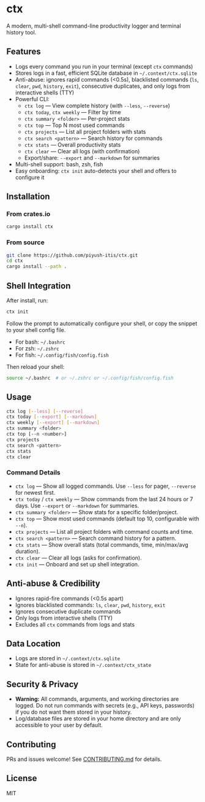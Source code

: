 # ctx

A modern, multi-shell command-line productivity logger and terminal history tool.

## Features
- Logs every command you run in your terminal (except `ctx` commands)
- Stores logs in a fast, efficient SQLite database in `~/.context/ctx.sqlite`
- Anti-abuse: ignores rapid commands (<0.5s), blacklisted commands (`ls`, `clear`, `pwd`, `history`, `exit`), consecutive duplicates, and only logs from interactive shells (TTY)
- Powerful CLI:
  - `ctx log` — View complete history (with `--less`, `--reverse`)
  - `ctx today`, `ctx weekly` — Filter by time
  - `ctx summary <folder>` — Per-project stats
  - `ctx top` — Top N most used commands
  - `ctx projects` — List all project folders with stats
  - `ctx search <pattern>` — Search history for commands
  - `ctx stats` — Overall productivity stats
  - `ctx clear` — Clear all logs (with confirmation)
  - Export/share: `--export` and `--markdown` for summaries
- Multi-shell support: bash, zsh, fish
- Easy onboarding: `ctx init` auto-detects your shell and offers to configure it

## Installation

### From crates.io
```sh
cargo install ctx
```

### From source
```sh
git clone https://github.com/piyush-itis/ctx.git
cd ctx
cargo install --path .
```

## Shell Integration
After install, run:
```sh
ctx init
```
Follow the prompt to automatically configure your shell, or copy the snippet to your shell config file.

- For bash: `~/.bashrc`
- For zsh: `~/.zshrc`
- For fish: `~/.config/fish/config.fish`

Then reload your shell:
```sh
source ~/.bashrc  # or ~/.zshrc or ~/.config/fish/config.fish
```

## Usage
```sh
ctx log [--less] [--reverse]
ctx today [--export] [--markdown]
ctx weekly [--export] [--markdown]
ctx summary <folder>
ctx top [--n <number>]
ctx projects
ctx search <pattern>
ctx stats
ctx clear
```

### Command Details
- `ctx log` — Show all logged commands. Use `--less` for pager, `--reverse` for newest first.
- `ctx today` / `ctx weekly` — Show commands from the last 24 hours or 7 days. Use `--export` or `--markdown` for summaries.
- `ctx summary <folder>` — Show stats for a specific folder/project.
- `ctx top` — Show most used commands (default top 10, configurable with `--n`).
- `ctx projects` — List all project folders with command counts and time.
- `ctx search <pattern>` — Search command history for a pattern.
- `ctx stats` — Show overall stats (total commands, time, min/max/avg duration).
- `ctx clear` — Clear all logs (asks for confirmation).
- `ctx init` — Onboard and set up shell integration.

## Anti-abuse & Credibility
- Ignores rapid-fire commands (<0.5s apart)
- Ignores blacklisted commands: `ls`, `clear`, `pwd`, `history`, `exit`
- Ignores consecutive duplicate commands
- Only logs from interactive shells (TTY)
- Excludes all `ctx` commands from logs and stats

## Data Location
- Logs are stored in `~/.context/ctx.sqlite`
- State for anti-abuse is stored in `~/.context/ctx_state`

## Security & Privacy
- **Warning:** All commands, arguments, and working directories are logged. Do not run commands with secrets (e.g., API keys, passwords) if you do not want them stored in your history.
- Log/database files are stored in your home directory and are only accessible to your user by default.

## Contributing
PRs and issues welcome! See [CONTRIBUTING.md](CONTRIBUTING.md) for details.

## License
MIT 